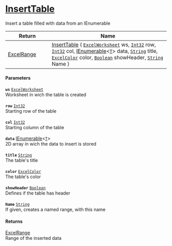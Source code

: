 # [InsertTable](./ExcelHelper--InsertTable.md)

Insert a table filled with data from an IEnumerable

| Return<div><a href="#"><img width=225></a></div> | Name<div><a href="#"><img width=525></a></div> | 
| --- | --- | 
| [ExcelRange](./ExcelHelper--InsertTable.md) | [InsertTable](./ExcelHelper--InsertTable.md) ( [`ExcelWorksheet`](./ExcelHelper--InsertTable.md) ws, [`Int32`](https://docs.microsoft.com/en-us/dotnet/api/System.Int32) row, [`Int32`](https://docs.microsoft.com/en-us/dotnet/api/System.Int32) col, [IEnumerable](https://docs.microsoft.com/en-us/dotnet/api/System.Collections.Ienumerable)\<[`T`](./ExcelHelper--InsertTable.md)> data, [`String`](https://docs.microsoft.com/en-us/dotnet/api/System.String) title, [`ExcelColor`](./../Excel/ExcelColor.md) color, [`Boolean`](https://docs.microsoft.com/en-us/dotnet/api/System.Boolean) showHeader, [`String`](https://docs.microsoft.com/en-us/dotnet/api/System.String) Name ) | 


#### Parameters
**`ws`**  [`ExcelWorksheet`](./ExcelHelper--InsertTable.md)<br>Worksheet in wich the table is created<br><br>**`row`**  [`Int32`](https://docs.microsoft.com/en-us/dotnet/api/System.Int32)<br>Starting row of the table<br><br>**`col`**  [`Int32`](https://docs.microsoft.com/en-us/dotnet/api/System.Int32)<br>Starting column of the table<br><br>**`data`**  [IEnumerable](https://docs.microsoft.com/en-us/dotnet/api/System.Collections.Ienumerable)\<[`T`](./ExcelHelper--InsertTable.md)><br>2D array in wich the data to insert is stored<br><br>**`title`**  [`String`](https://docs.microsoft.com/en-us/dotnet/api/System.String)<br>The table's title<br><br>**`color`**  [`ExcelColor`](./../Excel/ExcelColor.md)<br>The table's color<br><br>**`showHeader`**  [`Boolean`](https://docs.microsoft.com/en-us/dotnet/api/System.Boolean)<br>Defines if the table has header<br><br>**`Name`**  [`String`](https://docs.microsoft.com/en-us/dotnet/api/System.String)<br>If given, creates a named range, with this name
#### Returns
[ExcelRange](./ExcelHelper--InsertTable.md)<br>
Range of the inserted data